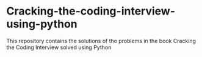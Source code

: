 # Cracking-the-coding-interview-using-python
This repository contains the solutions of the problems in the book Cracking the Coding Interview solved using Python

